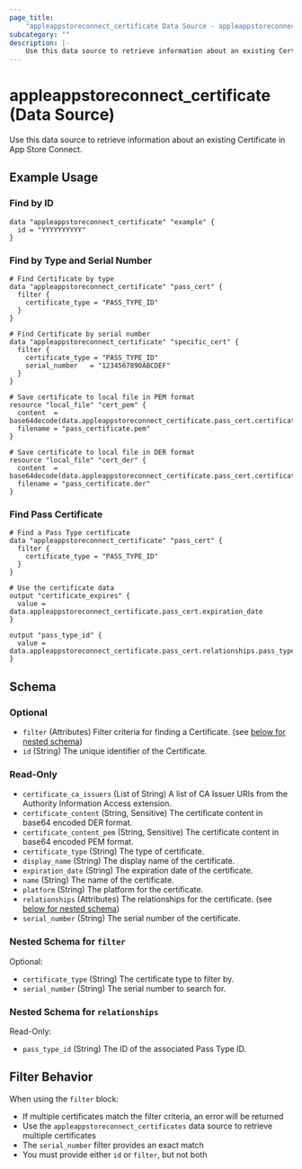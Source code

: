 ```yaml
---
page_title:
    "appleappstoreconnect_certificate Data Source - appleappstoreconnect"
subcategory: ""
description: |-
    Use this data source to retrieve information about an existing Certificate in App Store Connect.
---
```


# appleappstoreconnect_certificate (Data Source)

Use this data source to retrieve information about an existing
Certificate in App Store Connect.

## Example Usage

### Find by ID

```hcl
data "appleappstoreconnect_certificate" "example" {
  id = "YYYYYYYYYY"
}
```

### Find by Type and Serial Number

```hcl
# Find Certificate by type
data "appleappstoreconnect_certificate" "pass_cert" {
  filter {
    certificate_type = "PASS_TYPE_ID"
  }
}

# Find Certificate by serial number
data "appleappstoreconnect_certificate" "specific_cert" {
  filter {
    certificate_type = "PASS_TYPE_ID"
    serial_number   = "1234567890ABCDEF"
  }
}

# Save certificate to local file in PEM format
resource "local_file" "cert_pem" {
  content  = base64decode(data.appleappstoreconnect_certificate.pass_cert.certificate_content_pem)
  filename = "pass_certificate.pem"
}

# Save certificate to local file in DER format
resource "local_file" "cert_der" {
  content  = base64decode(data.appleappstoreconnect_certificate.pass_cert.certificate_content)
  filename = "pass_certificate.der"
}
```

### Find Pass Certificate

```hcl
# Find a Pass Type certificate
data "appleappstoreconnect_certificate" "pass_cert" {
  filter {
    certificate_type = "PASS_TYPE_ID"
  }
}

# Use the certificate data
output "certificate_expires" {
  value = data.appleappstoreconnect_certificate.pass_cert.expiration_date
}

output "pass_type_id" {
  value = data.appleappstoreconnect_certificate.pass_cert.relationships.pass_type_id
}
```

<!-- schema generated by tfplugindocs -->

## Schema

### Optional

- `filter` (Attributes) Filter criteria for finding a Certificate. (see
  [below for nested schema](#nestedatt--filter))
- `id` (String) The unique identifier of the Certificate.

### Read-Only

- `certificate_ca_issuers` (List of String) A list of CA Issuer URIs
  from the Authority Information Access extension.
- `certificate_content` (String, Sensitive) The certificate content in
  base64 encoded DER format.
- `certificate_content_pem` (String, Sensitive) The certificate content
  in base64 encoded PEM format.
- `certificate_type` (String) The type of certificate.
- `display_name` (String) The display name of the certificate.
- `expiration_date` (String) The expiration date of the certificate.
- `name` (String) The name of the certificate.
- `platform` (String) The platform for the certificate.
- `relationships` (Attributes) The relationships for the certificate.
  (see [below for nested schema](#nestedatt--relationships))
- `serial_number` (String) The serial number of the certificate.

<a id="nestedatt--filter"></a>

### Nested Schema for `filter`

Optional:

- `certificate_type` (String) The certificate type to filter by.
- `serial_number` (String) The serial number to search for.

<a id="nestedatt--relationships"></a>

### Nested Schema for `relationships`

Read-Only:

- `pass_type_id` (String) The ID of the associated Pass Type ID.

## Filter Behavior

When using the `filter` block:

- If multiple certificates match the filter criteria, an error will be
  returned
- Use the `appleappstoreconnect_certificates` data source to retrieve
  multiple certificates
- The `serial_number` filter provides an exact match
- You must provide either `id` or `filter`, but not both
